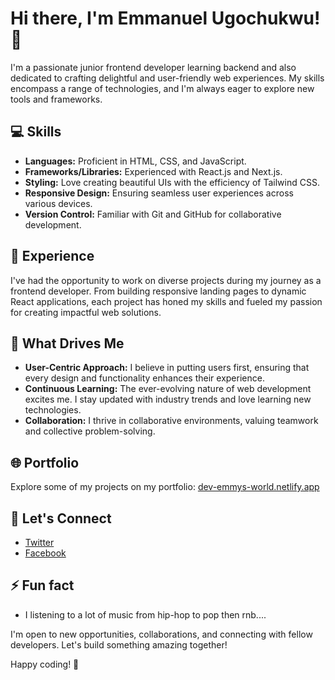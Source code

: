 # Hi there, I'm Emmanuel Ugochukwu! 👋

I'm a passionate junior frontend developer learning backend and also dedicated to crafting delightful and user-friendly web experiences. My skills encompass a range of technologies, and I'm always eager to explore new tools and frameworks.

## 💻 Skills

- **Languages:** Proficient in HTML, CSS, and JavaScript.
- **Frameworks/Libraries:** Experienced with React.js and Next.js.
- **Styling:** Love creating beautiful UIs with the efficiency of Tailwind CSS.
- **Responsive Design:** Ensuring seamless user experiences across various devices.
- **Version Control:** Familiar with Git and GitHub for collaborative development.

## 🚀 Experience

I've had the opportunity to work on diverse projects during my journey as a frontend developer. From building responsive landing pages to dynamic React applications, each project has honed my skills and fueled my passion for creating impactful web solutions.

## 🌟 What Drives Me

- **User-Centric Approach:** I believe in putting users first, ensuring that every design and functionality enhances their experience.
- **Continuous Learning:** The ever-evolving nature of web development excites me. I stay updated with industry trends and love learning new technologies.
- **Collaboration:** I thrive in collaborative environments, valuing teamwork and collective problem-solving.

## 🌐 Portfolio

Explore some of my projects on my portfolio: [dev-emmys-world.netlify.app](https://dev-emmys-world.netlify.app/)

## 📱 Let's Connect

- [Twitter](https://twitter.com/9Gunna9)
- [Facebook](https://web.facebook.com/Emmaugo.214)

## ⚡ Fun fact

- I listening to a lot of music from hip-hop to pop then rnb....


I'm open to new opportunities, collaborations, and connecting with fellow developers. Let's build something amazing together!

Happy coding! 🚀

